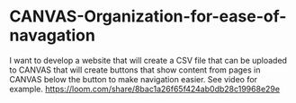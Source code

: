 # CANVAS-Organization-for-ease-of-navagation
I want to develop a website that will create a CSV file that can be uploaded to CANVAS that will create buttons that show content from pages in CANVAS below the button to make navigation easier. See video for example. https://loom.com/share/8bac1a26f65f424ab0db28c19968e29e
